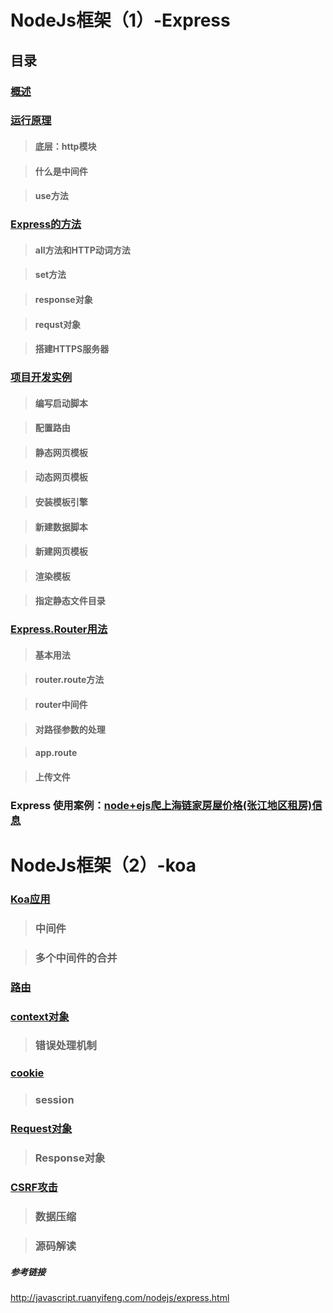 # NodeJs框架（1）-Express


## 目录

### [概述 ](https://github.com/moveondo/NodeJs-Express/tree/master/01)


### [运行原理](https://github.com/moveondo/NodeJs-Express/tree/master/02)

>  #### 底层：http模块

>  #### 什么是中间件

>  #### use方法

### [Express的方法](https://github.com/moveondo/NodeJs-Express/tree/master/03)

> #### all方法和HTTP动词方法

> #### set方法

> #### response对象

> #### requst对象

> #### 搭建HTTPS服务器

### [项目开发实例](https://github.com/moveondo/NodeJs-Express/tree/master/04)

> #### 编写启动脚本

> #### 配置路由

> #### 静态网页模板

> #### 动态网页模板

> #### 安装模板引擎

> #### 新建数据脚本

> #### 新建网页模板

> #### 渲染模板

> #### 指定静态文件目录

### [Express.Router用法](https://github.com/moveondo/NodeJs-Express/tree/master/05)

> #### 基本用法

> #### router.route方法

> #### router中间件

> #### 对路径参数的处理

> #### app.route

> #### 上传文件

### Express 使用案例：[node+ejs爬上海链家房屋价格(张江地区租房)信息](https://github.com/moveondo/nodeJs-Reptile/tree/master/eventproxy)

# NodeJs框架（2）-koa

### [Koa应用](https://github.com/moveondo/NodeJs-Express/tree/master/06)
 
> ### 中间件

> ### 多个中间件的合并

### [路由](https://github.com/moveondo/NodeJs-Express/tree/master/07)

### [context对象](https://github.com/moveondo/NodeJs-Express/tree/master/08)

> ### 错误处理机制

### [cookie](https://github.com/moveondo/NodeJs-Express/tree/master/09)

> ### session

### [Request对象](https://github.com/moveondo/NodeJs-Express/tree/master/10)

> ### Response对象

### [CSRF攻击](https://github.com/moveondo/NodeJs-Express/tree/master/11)

> ### 数据压缩

> ### 源码解读



##### 参考链接

http://javascript.ruanyifeng.com/nodejs/express.html
